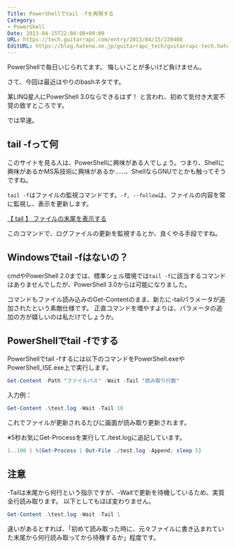 ```yaml
---
Title: PowerShellでtail -fを再現する
Category:
- PowerShell
Date: 2013-04-15T22:04:08+09:00
URL: https://tech.guitarrapc.com/entry/2013/04/15/220408
EditURL: https://blog.hatena.ne.jp/guitarrapc_tech/guitarrapc-tech.hatenablog.com/atom/entry/6802418398340681655
---
```


<!--
Date: 2013-04-15T22:04:08+09:00
URL: https://tech.guitarrapc.com/entry/2013/04/15/220408
-->

PowerShellで毎日いじられてます。
悔しいことが多いけど負けません。

さて、今回は最近はやりのbashネタです。

某LINQ星人にPowerShell 3.0ならできるはず！ と言われ、初めて気付き大変不覚の致すところです。

では早速。

## tail -fって何

このサイトを見る人は、PowerShellに興味がある人でしょう。つまり、Shellに興味があるかMS系技術に興味があるか……、ShellならGNUでとかも触ってそうですね。

`tail -f`はファイルの監視コマンドです。`-f, --follow`は、ファイルの内容を常に監視し、表示を更新します。

[【 tail 】 ファイルの末尾を表示する](http://itpro.nikkeibp.co.jp/article/COLUMN/20060227/230894/)

このコマンドで、ログファイルの更新を監視するとか、良くやる手段ですね。

## Windowsでtail -fはないの？

cmdやPowerShell 2.0までは、標準シェル環境では`tail -f`に該当するコマンドはありませんでしたが、PowerShell 3.0からは可能になりました。

コマンドもファイル読み込みのGet-Contentのまま、新たに-tailパラメータが追加されたという素敵仕様です。
正直コマンドを増やすよりは、パラメータの追加の方が嬉しいのは私だけでしょうか。

## PowerShellでtail -fでする

PowerShellでtail -fするには以下のコマンドをPowerShell.exeやPowerShell_ISE.exe上で実行します。

```ps1
Get-Content -Path "ファイルパス" -Wait -Tail "読み取り行数"
```


入力例：

```ps1
Get-Content .\test.log -Wait -Tail 10
```


これでファイルが更新されるたびに画面が読み取り更新されます。

※5秒お気にGet-Processを実行して./test.logに追記しています。

```ps1
1..100 | %{Get-Process | Out-File ./test.log -Append; sleep 5}
```

## 注意

-Tailは末尾から何行という指示ですが、-Waitで更新を待機しているため、実質全行読み取ります。
以下としてもほぼ変わりません。

```ps1
Get-Content .\test.log -Wait -Tail 1
```


違いがあるとすれば、「初めて読み取った時に、元々ファイルに書き込まれていた末尾から何行読み取ってから待機するか」程度です。
